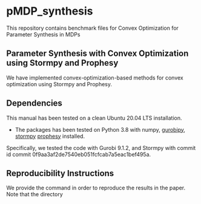 # pMDP_synthesis
This repository contains benchmark files for Convex Optimization for Parameter Synthesis in MDPs

## Parameter Synthesis with Convex Optimization using Stormpy and Prophesy

We have implemented convex-optimization-based methods for convex optimization using Stormpy and Prophesy.

## Dependencies

This manual has been tested on a clean Ubuntu 20.04 LTS installation.

- The packages has been tested on Python 3.8 with numpy, [gurobipy](https://www.gurobi.com/downloads/gurobi-software/), [stormpy](https://moves-rwth.github.io/stormpy/) [prophesy](https://github.com/mcubuktepe/prophesy) installed.

Specifically, we tested the code with Gurobi 9.1.2, and Stormpy with commit id commit 0f9aa3af2de7540eb051fcfcab7a5eac1bef495a.


## Reproducibility Instructions

We provide the command in order to reproduce the results in the paper. Note that the directory 
